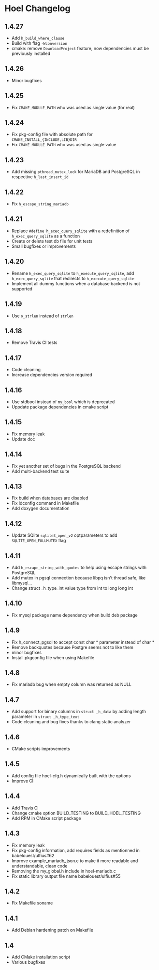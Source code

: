 # Hoel Changelog

## 1.4.27

- Add `h_build_where_clause`
- Build with flag `-Wconversion`
- cmake: remove `DownloadProject` feature, now dependencies must be previously installed

## 1.4.26

- Minor bugfixes

## 1.4.25

- Fix `CMAKE_MODULE_PATH` who was used as single value (for real)

## 1.4.24

- Fix pkg-config file with absolute path for `CMAKE_INSTALL_{INCLUDE,LIB}DIR`
- Fix `CMAKE_MODULE_PATH` who was used as single value

## 1.4.23

- Add missing `pthread_mutex_lock` for MariaDB and PostgreSQL in respective `h_last_insert_id`

## 1.4.22

- Fix `h_escape_string_mariadb`

## 1.4.21

- Replace `#define h_exec_query_sqlite` with a redefinition of `h_exec_query_sqlite` as a function
- Create or delete test db file for unit tests
- Small bugfixes or improvements

## 1.4.20

- Rename `h_exec_query_sqlite` to `h_execute_query_sqlite`, add `h_exec_query_sqlite` that redirects to `h_execute_query_sqlite`
- Implement all dummy functions when a database backend is not supported

## 1.4.19

- Use `o_strlen` instead of `strlen`

## 1.4.18

- Remove Travis CI tests

## 1.4.17

- Code cleaning
- Increase dependencies version required

## 1.4.16

- Use stdbool instead of `my_bool` which is deprecated
- Uppdate package dependencies in cmake script

## 1.4.15

- Fix memory leak
- Update doc

## 1.4.14

- Fix yet another set of bugs in the PostgreSQL backend
- Add multi-backend test suite

## 1.4.13

- Fix build when databases are disabled
- Fix ldconfig command in Makefile
- Add doxygen documentation

## 1.4.12

- Update SQlite `sqlite3_open_v2` optparameters to add `SQLITE_OPEN_FULLMUTEX` flag

## 1.4.11

- Add `h_escape_string_with_quotes` to help using escape strings with PostgreSQL
- Add mutex in pgsql connection because libpq isn't thread safe, like libmysql...
- Change struct _h_type_int value type from int to long long int

## 1.4.10

- Fix mysql package name dependency when build deb package

## 1.4.9

- Fix h_connect_pgsql to accept const char * parameter instead of char *
- Remove backquotes because Postgre seems not to like them
- minor bugfixes
- Install pkgconfig file when using Makefile

## 1.4.8

- Fix mariadb bug when empty column was returned as NULL

## 1.4.7

- Add support for binary columns in `struct _h_data` by adding length parameter in `struct _h_type_text`
- Code cleaning and bug fixes thanks to clang static analyzer

## 1.4.6

- CMake scripts improvements

## 1.4.5

- Add config file hoel-cfg.h dynamically built with the options
- Improve CI

## 1.4.4

- Add Travis CI
- Change cmake option BUILD_TESTING to BUILD_HOEL_TESTING
- Add RPM in CMake script package

## 1.4.3

- Fix memory leak
- Fix pkg-config information, add requires fields as mentionned in babelouest/ulfius#62
- Improve example_mariadb_json.c to make it more readable and understandable, clean code
- Removing the my_global.h include in hoel-mariadb.c
- Fix static library output file name babelouest/ulfius#55

## 1.4.2

- Fix Makefile soname

## 1.4.1

- Add Debian hardening patch on Makefile

## 1.4

- Add CMake installation script
- Various bugfixes
